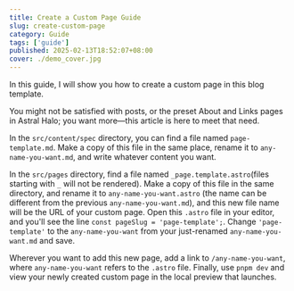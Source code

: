 ```yaml
---
title: Create a Custom Page Guide
slug: create-custom-page
category: Guide
tags: ['guide']
published: 2025-02-13T18:52:07+08:00
cover: ./demo_cover.jpg
---
```


In this guide, I will show you how to create a custom page in this blog template.

You might not be satisfied with posts, or the preset About and Links pages in Astral Halo;
you want more—this article is here to meet that need.

In the `src/content/spec` directory, you can find a file named `page-template.md`.
Make a copy of this file in the same place, rename it to `any-name-you-want.md`,
and write whatever content you want.

In the `src/pages` directory, find a file named `_page.template.astro`(files starting with `_`
will not be rendered). Make a copy of this file in the same directory, and rename it to
`any-name-you-want.astro` (the name can be different from the previous `any-name-you-want.md`),
and this new file name will be the URL of your custom page. Open this `.astro` file in your editor,
and you'll see the line `const pageSlug = 'page-template';`. Change `'page-template'` to the
`any-name-you-want` from your just-renamed `any-name-you-want.md` and save.

Wherever you want to add this new page, add a link to `/any-name-you-want`, where `any-name-you-want`
refers to the `.astro` file. Finally, use `pnpm dev` and view your newly created custom page in the
local preview that launches.
